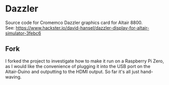 # Dazzler
Source code for Cromemco Dazzler graphics card for Altair 8800.<BR>
See: https://www.hackster.io/david-hansel/dazzler-display-for-altair-simulator-3febc6


## Fork

I forked the project to investigate how to make it run on a Raspberry Pi Zero, as I would like the convenience of plugging it into the USB port on the Altair-Duino and outputting to the HDMI output. So far it's all just hand-waving. 
